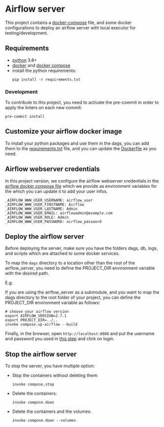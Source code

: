 # Airflow server

This project contains a [docker-compose](https://docs.docker.com/compose/) file, and some docker configurations to
deploy an airflow server with local executor for testing/development.

## Requirements

- [python](https://www.python.org/downloads/) 3.8+
- [docker](https://docs.docker.com/engine/install/) and [docker compose](https://docs.docker.com/compose/install/)
- install the python requirements:
    ```shell
    pip install -r requirements.txt
    ```

### Development

To contribute to this project, you need to activate the pre-commit in order to apply the linters on each new commit:

```shell
pre-commit install
```

## Customize your airflow docker image

To install your python packages and use them in the dags, you can add them to the
[requirements.txt](docker/requirements.txt) file, and you can update the [Dockerfile](docker/Dockerfile)
as you need.

## Airflow webserver credentials

In this project version, we configure the airflow webserver credentials in the
[airflow docker compose file](docker-compose/airflow.yml) which we provide as environment variables for the which you
can
update it to add your user infos.

```dotenv
_AIRFLOW_WWW_USER_USERNAME: airflow_user
_AIRFLOW_WWW_USER_FIRSTNAME: Airflow
_AIRFLOW_WWW_USER_LASTNAME: Admin
_AIRFLOW_WWW_USER_EMAIL: airflowadmin@example.com
_AIRFLOW_WWW_USER_ROLE: Admin
_AIRFLOW_WWW_USER_PASSWORD: airflow_password
```

## Deploy the airflow server

Before deploying the server, make sure you have the folders dags, db, logs, and scripts which are attached to some
docker services.

To map the `dags` directory to a location other than the root of the airflow_server, you need to define the PROJECT_DIR
environment variable with the desired path.

E.g:

If you are using the airflow_server as a submodule, and you want to map the dags directory to the root folder of your
project, you can define the PROJECT_DIR environment variable as follows:

```shell
# choose your airflow version
export AIRFLOW_VERSION=2.7.1
export PROJECT_DIR=../..
invoke compose.up-airflow --build
```

Finally, in the browser, open `http://localhost:8080` and put the username and password you used in
[this step](#airflow-webserver-credentials) and click on login.

## Stop the airflow server

To stop the server, you have multiple option:

- Stop the containers without deleting them:
    ```shell
    invoke compose.stop
    ```
- Delete the containers:
    ```shell
    invoke compose.down
    ```
- Delete the containers and the volumes:
    ```shell
    invoke compose.down --volumes
    ```
